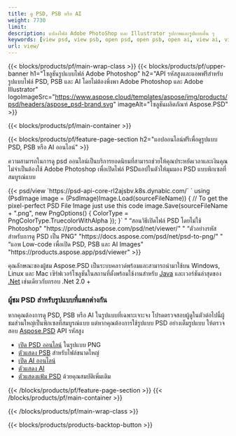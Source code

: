 ```yaml
---
title: ดู PSD, PSB หรือ AI
weight: 7730
limit: 
description: แปลงไฟล์ Adobe PhotoShop และ Illustrator รูปภาพและรูปแบบอื่น ๆ
keywords: [view psd, view psb, open psd, open psb, open ai, view ai, view image, open photoshop file, open illustrator file]
url: view/
---
```


{{< blocks/products/pf/main-wrap-class >}}
{{< blocks/products/pf/upper-banner h1="โซลูชันรูปแบบไฟล์ Adobe Photoshop" h2="API รหัสสูงและแอพฟรีสำหรับรูปแบบไฟล์ PSD, PSB และ AI โดยไม่ต้องพึ่งพา Adobe Photoshop และ Adobe Illustrator" logoImageSrc="https://www.aspose.cloud/templates/aspose/img/products/psd/headers/aspose_psd-brand.svg" imageAlt="โซลูชันผลิตภัณฑ์ Aspose.PSD" >}}

{{< blocks/products/pf/main-container >}}

{{< blocks/products/pf/feature-page-section h2="แอปออนไลน์ฟรีเพื่อดูรูปแบบ PSD, PSB หรือ AI ออนไลน์" >}}
<p>ความสามารถในการดู psd ออนไลน์เป็นบริการยอดนิยมที่สามารถช่วยให้คุณประหยัดเวลาและเงินคุณไม่จำเป็นต้องใช้ Adobe Photoshop เพื่อเปิดไฟล์ PSDแอปในตัวให้มุมมอง PSD แบบพิกเซลที่สมบูรณ์แบบ</p>
{{< psd/view `https://psd-api-core-rl2ajsbv.k8s.dynabic.com/` 
`    using (PsdImage image = (PsdImage)Image.Load(sourceFileName))
    {
        // To get the pixel-perfect PSD File Image just use this code
        image.Save(sourceFileName + ".png",  new PngOptions() {  ColorType = PngColorType.TruecolorWithAlpha });
    }` "
“สอนวิธีเปิดไฟล์ PSD โดยไม่ใช้ Photoshop" "https://products.aspose.com/psd/net/viewer/" "
“ตัวอย่างรหัสสำหรับการดู PSD เป็น PNG"  "https://docs.aspose.com/psd/net/psd-to-png/" "
“แอพ Low-code เพื่อเปิด PSD, PSB และ AI Images" "https://products.aspose.app/psd/viewer" >}}
<p>คุณลักษณะของผู้ชม Aspose.PSD เป็นระบบคลาวด์พร้อมและสามารถนำมาใช้บน Windows, Linux และ Mac เซิร์ฟเวอร์โซลูชันในสถานที่ตั้งพร้อมใช้งานสำหรับ <a href="https://products.aspose.com/psd/java/">Java</a> และเวอร์ชันล่าสุดของ <a href="https://products.aspose.com/psd/net/">.Net</a> เช่นเดียวกับกรอบ .Net 2.0 +</p>

<h3 class="headingpdleft">ผู้ชม PSD สำหรับรูปแบบที่แตกต่างกัน</h3>
<p>หากคุณต้องการดู PSD, PSB หรือ AI ในรูปแบบที่เฉพาะเจาะจง โปรดตรวจสอบผู้ดูในตัวต่อไปนี้ผู้ชมส่วนใหญ่เป็นพิกเซลที่สมบูรณ์แบบ แต่หากคุณต้องการใช้รูปแบบ PSD อย่างเต็มรูปแบบ ให้ตรวจสอบ <a href="/psd/">Aspose.PSD</a> API รหัสสูง</p>
<ul>
<li><a href="open-psd-online">เปิด PSD ออนไลน์</a> ในรูปแบบ PNG</li>
<li><a href="psb">ตัวแสดง PSB</a> สำหรับไฟล์ขนาดใหญ่</li>
<li><a href="open-ai-online">เปิด AI ออนไลน์</a></li>
<li><a href="ai">ตัวแสดง AI</a></li>
<li><a href="/psd/view/psd-file-viewer">ตัวแสดงแฟ้ม PSD</a> ด้วยคุณสมบัติเพิ่มเติม</li>
</ul>

{{< /blocks/products/pf/feature-page-section >}}
{{< /blocks/products/pf/main-container >}}


{{< /blocks/products/pf/main-wrap-class >}}

{{< blocks/products/products-backtop-button >}}
